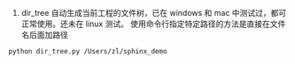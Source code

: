 1. dir_tree
自动生成当前工程的文件树，已在 windows 和 mac 中测试过，都可正常使用。还未在 linux 测试。
使用命令行指定特定路径的方法是直接在文件名后面加路径
```
python dir_tree.py /Users/zl/sphinx_demo
```

